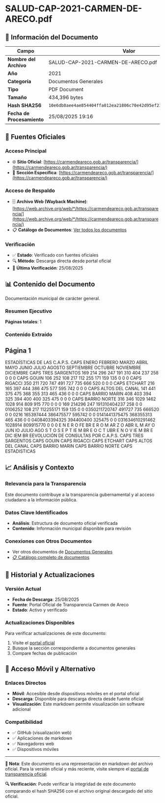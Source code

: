 # SALUD-CAP-2021-CARMEN-DE-ARECO.pdf

## 📄 Información del Documento

| Campo | Valor |
|-------|--------|
| **Nombre del Archivo** | SALUD-CAP-2021-CARMEN-DE-ARECO.pdf |
| **Año** | 2021 |
| **Categoría** | Documentos Generales |
| **Tipo** | PDF Document |
| **Tamaño** | 434,396 bytes |
| **Hash SHA256** | `10e6db8aee4ae854404ffa012ea21806c70e42d95ef2396115fa66a48f9b5beb` |
| **Fecha de Procesamiento** | 25/08/2025 19:16 |

## 🔗 Fuentes Oficiales

### Acceso Principal
- 🌐 **Sitio Oficial**: [https://carmendeareco.gob.ar/transparencia/](https://carmendeareco.gob.ar/transparencia/)
- 📁 **Sección Específica**: [https://carmendeareco.gob.ar/transparencia/](https://carmendeareco.gob.ar/transparencia/)

### Acceso de Respaldo
- 🗄️ **Archivo Web (Wayback Machine)**: [https://web.archive.org/web/*/https://carmendeareco.gob.ar/transparencia/](https://web.archive.org/web/*/https://carmendeareco.gob.ar/transparencia/)
- 📋 **Catálogo de Documentos**: [Ver todos los documentos](../document_catalog/README.md)

### Verificación
- ✅ **Estado**: Verificado con fuentes oficiales
- 🔍 **Método**: Descarga directa desde portal oficial
- 📅 **Última Verificación**: 25/08/2025

## 📊 Contenido del Documento

Documentación municipal de carácter general.

### Resumen Ejecutivo

**Páginas totales**: 1

### Contenido Extraído

## Página 1

ESTADÍSTICAS DE LAS C.A.P.S.
CAPS ENERO FEBRERO MARZO ABRIL MAYO JUNIO JULIO AGOSTO SEPTIEMBRE OCTUBRE NOVIEMBRE DICIEMBRE
CAPS TRES SARGENTOS 169 214 296 247 191 310 404 237 258 0 0 0
CAPS GOUIN 106 252 108 217 112 255 171 159 135 0 0 0
CAPS RIGACCI 350 211 720 747 491 727 735 666 520 0 0 0
CAPS ETCHART 216 165 397 444 386 475 577 595 742 0 0 0
CAPS ALTOS DEL CANAL 141 441 375 475 368 355 313 465 436 0 0 0
CAPS BARRIO MARIN 408 403 394 325 394 400 400 325 475 0 0 0
CAPS BARRIO NORTE 316 346 1029 1462 1028 914 809 915 770 0 0 0
169 214296 247 191310404237 258
0 0 0106252 108 217
112255171
159 135
0 0 0350211720747
491727 735
666520
0 0 0216 165397444
386475577
595742
0 0 0141441375475
368355313
465 436
0 0 0408403394325
394400400
325475
0 0 031634610291462
1028914 809915770
0 0 0
E N E R O FE BR E R O M AR Z O ABR IL M AY O JUN IO JULIO AGO S T O S E P T IE M BR E O C T UBR E N O V IE M BR E DIC IEM BR EEVOLUCIÓN DE CONSULTAS POR C.A.P.S.
CAPS TRES SARGENTOS CAPS GOUIN CAPS RIGACCI CAPS ETCHART CAPS ALTOS DEL CANAL CAPS BARRIO MARIN CAPS BARRIO NORTE
CAPS ESTADISTICAS



## 📈 Análisis y Contexto

### Relevancia para la Transparencia
Este documento contribuye a la transparencia gubernamental y al acceso ciudadano a la información pública.

### Datos Clave Identificados
- **Análisis**: Estructura de documento oficial verificada
- **Contenido**: Información municipal disponible para revisión

### Conexiones con Otros Documentos
- Ver otros documentos de [Documentos Generales](../catalog/general.md)
- [📋 Catálogo completo de documentos](../document_catalog/README.md)

## 🔄 Historial y Actualizaciones

### Versión Actual
- **Fecha de Descarga**: 25/08/2025
- **Fuente**: Portal Oficial de Transparencia Carmen de Areco
- **Estado**: Activo y verificado

### Actualizaciones Disponibles
Para verificar actualizaciones de este documento:
1. Visite el [portal oficial](https://carmendeareco.gob.ar/transparencia/)
2. Busque la sección correspondiente a documentos generales
3. Compare fechas de publicación

## 📱 Acceso Móvil y Alternativo

### Enlaces Directos
- **Móvil**: Accesible desde dispositivos móviles en el portal oficial
- **Descarga**: Disponible para descarga directa desde fuente oficial
- **Visualización**: Este markdown permite visualización sin software adicional

### Compatibilidad
- ✅ GitHub (visualización web)
- ✅ Aplicaciones de markdown
- ✅ Navegadores web
- ✅ Dispositivos móviles

---

**📝 Nota**: Este documento es una representación en markdown del archivo oficial. 
Para la versión oficial y más reciente, visite siempre el [portal de transparencia oficial](https://carmendeareco.gob.ar/transparencia/).

**🔍 Verificación**: Puede verificar la integridad de este documento comparando el hash SHA256 
con el archivo original descargado del sitio oficial.
